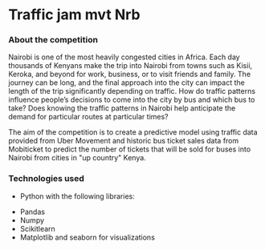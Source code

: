 # Traffic jam mvt Nrb

### About the competition
Nairobi is one of the most heavily congested cities in Africa. Each day thousands of Kenyans make the trip into Nairobi from towns such as Kisii, Keroka, and beyond for work, business, or to visit friends and family. The journey can be long, and the final approach into the city can impact the length of the trip significantly depending on traffic. How do traffic patterns influence people’s decisions to come into the city by bus and which bus to take? Does knowing the traffic patterns in Nairobi help anticipate the demand for particular routes at particular times?

The aim of the competition is to create a predictive model using traffic data provided from Uber Movement and historic bus ticket sales data from Mobiticket to predict the number of tickets that will be sold for buses into Nairobi from cities in "up country" Kenya.

### Technologies used
- Python with the following libraries:
* Pandas
* Numpy
* Scikitlearn
* Matplotlib and seaborn for visualizations